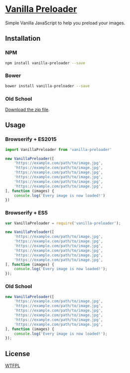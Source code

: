 # [Vanilla Preloader](https://canevas.benjamincrozat.com)

Simple Vanilla JavaScript to help you preload your images.

## Installation

### NPM

```bash
npm install vanilla-preloader --save
```

### Bower

```bash
bower install vanilla-preloader --save
```

### Old School

[Download the zip file](https://github.com/benjamincrozat/images-loader/archive/master.zip).

## Usage

### Browserify + ES2015

```javascript
import VanillaPreloader from 'vanilla-preloader'

new VanillaPreloader([
    'https://example.com/path/to/image.jpg',
    'https://example.com/path/to/image.jpg',
    'https://example.com/path/to/image.jpg',
    'https://example.com/path/to/image.jpg',
    'https://example.com/path/to/image.jpg',
    'https://example.com/path/to/image.jpg',
], function (images) {
    console.log('Every image is now loaded!')
})
```

### Browserify + ES5

```javascript
var VanillaPreloader = require('vanilla-preloader');

new VanillaPreloader([
    'https://example.com/path/to/image.jpg',
    'https://example.com/path/to/image.jpg',
    'https://example.com/path/to/image.jpg',
    'https://example.com/path/to/image.jpg',
    'https://example.com/path/to/image.jpg',
    'https://example.com/path/to/image.jpg',
], function (images) {
    console.log('Every image is now loaded!');
});
```

### Old School

```javascript
new VanillaPreloader([
    'https://example.com/path/to/image.jpg',
    'https://example.com/path/to/image.jpg',
    'https://example.com/path/to/image.jpg',
    'https://example.com/path/to/image.jpg',
    'https://example.com/path/to/image.jpg',
    'https://example.com/path/to/image.jpg',
], function (images) {
    console.log('Every image is now loaded!');
});
```

## License

[WTFPL](http://www.wtfpl.net/about)
